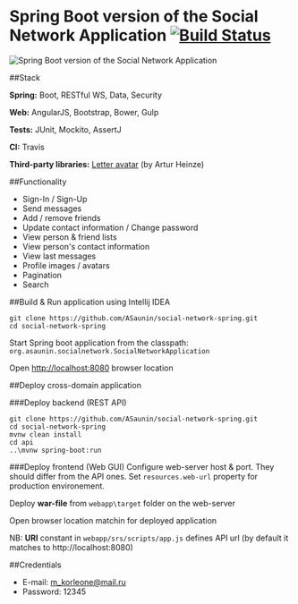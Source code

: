 # Spring Boot version of the Social Network Application [![Build Status](https://travis-ci.org/ASaunin/social-network-spring.svg?branch=master)](https://travis-ci.org/ASaunin/social-network-spring/)

![Spring Boot version of the Social Network Application](https://cloud.githubusercontent.com/assets/19559375/23728361/73745b58-046d-11e7-8849-c8e9140d3e6e.png)

##Stack

**Spring:** Boot, RESTful WS, Data, Security

**Web:** AngularJS, Bootstrap, Bower, Gulp

**Tests:** JUnit, Mockito, AssertJ

**CI:** Travis

**Third-party libraries:** [Letter avatar](https://agentejo.com/blog/tired-of-gravatar-try-letter-avatar) (by Artur Heinze)


##Functionality

- Sign-In / Sign-Up
- Send messages
- Add / remove friends
- Update contact information / Change password
- View person & friend lists
- View person's contact information
- View last messages
- Profile images / avatars
- Pagination
- Search

##Build & Run application using Intellij IDEA

```
git clone https://github.com/ASaunin/social-network-spring.git
cd social-network-spring
```
Start Spring boot application from the classpath: `org.asaunin.socialnetwork.SocialNetworkApplication`

Open [http://localhost:8080](http://localhost:8080) browser location

##Deploy cross-domain application

###Deploy backend (REST API)
```
git clone https://github.com/ASaunin/social-network-spring.git
cd social-network-spring
mvnw clean install
cd api
..\mvnw spring-boot:run
```
###Deploy frontend (Web GUI)
Configure web-server host & port. They should differ from the API ones. Set `resources.web-url` property for production environement.

Deploy **war-file** from `webapp\target` folder on the web-server

Open browser location matchin for deployed application

NB: **URI** constant in `webapp/srs/scripts/app.js` defines API url (by default it matches to http://localhost:8080)

##Credentials

- E-mail:   m_korleone@mail.ru
- Password: 12345